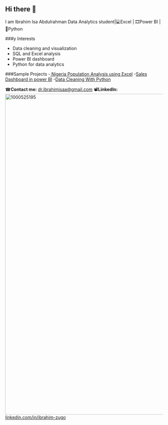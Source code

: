 ## Hi there 👋
I am Ibrahim Isa Abdulrahman
Data Analytics student|💻Excel | 🎞Power BI | 🔰Python

###y Interests
- Data cleaning and visualization
- SQL and Excel analysis
- Power BI dashboard
- Python for data analytics
  
 ###Sample Projects
  -[ Nigeria Population Analysis using Excel](#)
  -[Sales Dashboard in power BI](#)
  -[Data Cleaning With Python](#)
  
 ☎**Contact me:** dr.ibrahimisaa@gmail.com
 📽**LinkedIn:** [<img width="1024" height="1024" alt="1000525195" src="https://github.com/user-attachments/assets/8afb1496-8973-416b-a455-2dda0e96fb28" />
linkedin.com/in/ibrahim-zugo](#) 
